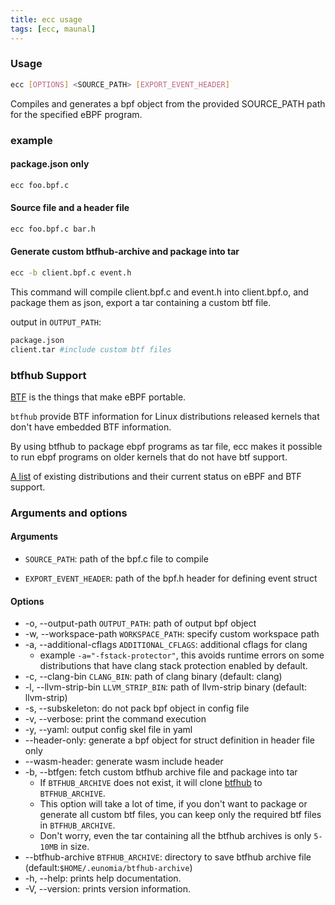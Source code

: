 ```yaml
---
title: ecc usage
tags: [ecc, maunal]
---
```


### Usage

```sh
ecc [OPTIONS] <SOURCE_PATH> [EXPORT_EVENT_HEADER]
```

Compiles and generates a bpf object from the provided SOURCE_PATH path for the specified eBPF program.

### example

#### package.json only

```sh
ecc foo.bpf.c
```

#### Source file and a header file

```sh
ecc foo.bpf.c bar.h
```

#### Generate custom btfhub-archive and package into tar

```sh
ecc -b client.bpf.c event.h
```

This command will compile client.bpf.c and event.h into client.bpf.o,
and package them as json, export a tar containing a custom btf file.

output in `OUTPUT_PATH`:

```sh
package.json
client.tar #include custom btf files
```

### btfhub Support

[BTF](https://github.com/aquasecurity/btfhub) is the things that make eBPF portable.

`btfhub` provide BTF information for Linux distributions released kernels
that don't have embedded BTF information.

By using btfhub to package ebpf programs as tar file,
ecc makes it possible to run ebpf programs on older kernels that do not have btf support.

[A list](https://github.com/aquasecurity/btfhub/blob/main/docs/supported-distros.md)
of existing distributions and their current status on eBPF and BTF support.


### Arguments and options

#### Arguments

- `SOURCE_PATH`: path of the bpf.c file to compile

- `EXPORT_EVENT_HEADER`: path of the bpf.h header for defining event struct


#### Options

- -o, --output-path `OUTPUT_PATH`: path of output bpf object
- -w, --workspace-path `WORKSPACE_PATH`: specify custom workspace path
- -a, --additional-cflags `ADDITIONAL_CFLAGS`: additional cflags for clang
  - example `-a="-fstack-protector"`,
  this avoids runtime errors on some distributions that have clang stack protection enabled by default.
- -c, --clang-bin `CLANG_BIN`: path of clang binary (default: clang)
- -l, --llvm-strip-bin `LLVM_STRIP_BIN`: path of llvm-strip binary (default: llvm-strip)
- -s, --subskeleton: do not pack bpf object in config file
- -v, --verbose: print the command execution
- -y, --yaml: output config skel file in yaml
- --header-only: generate a bpf object for struct definition in header file only
- --wasm-header: generate wasm include header
- -b, --btfgen: fetch custom btfhub archive file and package into tar
  - If `BTFHUB_ARCHIVE` does not exist, it will clone
  [btfhub](https://github.com/aquasecurity/btfhub-archive) to `BTFHUB_ARCHIVE`.
  - This option will take a lot of time, if you don't want to package or generate all custom btf files,
  you can keep only the required btf files in `BTFHUB_ARCHIVE`.
  - Don't worry, even the tar containing all the btfhub archives is only `5-10MB` in size.
- --btfhub-archive `BTFHUB_ARCHIVE`: directory to save btfhub archive file (default:`$HOME/.eunomia/btfhub-archive`)
- -h, --help: prints help documentation.
- -V, --version: prints version information.
